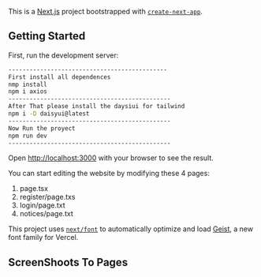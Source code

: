 This is a [Next.js](https://nextjs.org) project bootstrapped with [`create-next-app`](https://nextjs.org/docs/app/api-reference/cli/create-next-app).

## Getting Started

First, run the development server:

```bash
---------------------------------------------
First install all dependences
nmp install
npm i axios
----------------------------------------------
After That please install the daysiui for tailwind
npm i -D daisyui@latest
----------------------------------------------
Now Run the proyect
npm run dev
----------------------------------------------
```

Open [http://localhost:3000](http://localhost:3000) with your browser to see the result.

You can start editing the website by modifying these 4 pages:
1. page.tsx
2. register/page.txs
3. login/page.txt
4. notices/page.txt

This project uses [`next/font`](https://nextjs.org/docs/app/building-your-application/optimizing/fonts) to automatically optimize and load [Geist](https://vercel.com/font), a new font family for Vercel.

## ScreenShoots To Pages

